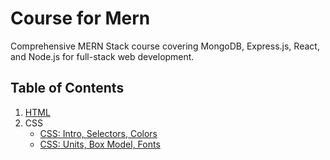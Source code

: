 # Course for Mern
Comprehensive MERN Stack course covering MongoDB, Express.js, React, and Node.js for full-stack web development.

## Table of Contents
1. [HTML](https://github.com/Shubhamindev/Mern-course-by-shubham-thakur/tree/main/Basics%20of%20HTML)
2. CSS
   - [CSS: Intro, Selectors, Colors](https://github.com/Shubhamindev/Mern-course-by-shubham-thakur/tree/main/CSS%3A%20Intro%2C%20Selectors%2C%20Colors)
   - [CSS: Units, Box Model, Fonts](https://github.com/Shubhamindev/Mern-course-by-shubham-thakur/tree/main/CSS%3A%20Units%2C%20Box%20Model%2C%20Fonts)

